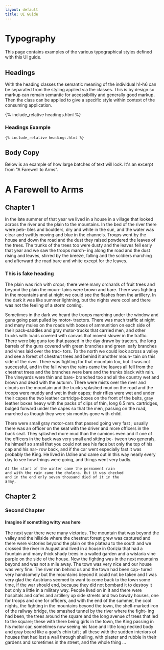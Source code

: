 ```yaml
---
layout: default
title: UI Guide
---
```

<h1 class="heading heading--large">Typography</h1>

<p>
This page contains examples of the various typographical
styles defined with this UI guide.
</p>

<h2 class="heading">Headings</h2>

<p>
With the heading classes the semantic meaning of the individual
h1-h6 can be separated from the styling applied via the classes.
This is by design so markup can remain semantic for accessibility
and generally good markup. Then the class can be applied to give
a specific style within context of the consuming application.
</p>

{% include_relative headings.html %}

<h3 class="heading heading--small">Headings Example</h3>
<pre><code class="js-code-sample">{% include_relative headings.html %}</code></pre>

<h2 class="heading">Body Copy</h2>

Below is an example of how large batches of text will look.
It's an excerpt from "A Farewell to Arms".

<h1 class="heading heading--large">A Farewell to Arms</h1>

<h2 class="heading heading">Chapter 1</h2>

<p>
    In the late summer of that year we lived in a house
    in a village that looked across the river and the plain to
    the mountains. In the bed of the river there were peb-
    bles and boulders, dry and white in the sun, and the
    water was clear and swiftly moving and blue in the
    channels. Troops went by the house and down the road
    and the dust they raised powdered the leaves of the
    trees. The trunks of the trees too were dusty and the
    leaves fell early that year and we saw the troops march-
    ing along the road and the dust rising and leaves, stirred
    by the breeze, falling and the soldiers marching and
    afterward the road bare and white except for the leaves.
</p>

<h3 class="heading heading--small">This is fake heading</h3>
<p>
    The plain was rich with crops; there were many
    orchards of fruit trees and beyond the plain the moun-
    tains were brown and bare. There was fighting in the
    mountains and at night we could see the flashes from
    the artillery. In the dark it was like summer lightning,
    but the nights were cool and there was not the feeling
    of a storm coming.
</p>

<p>
    Sometimes in the dark we heard the troops marching
    under the window and guns going past pulled by motor-
    tractors. There was much traffic at night and many
    mules on the roads with boxes of ammunition on each
    side of their pack-saddles and gray motor-trucks that
    carried men, and other trucks with loads covered with
    canvas that moved slower in the traffic. There were big
    guns too that passed in the day drawn by tractors, the
    long barrels of the guns covered with green branches
    and green leafy branches and vines laid over the trac-
    tors. To the north we could look across a valley and see
    a forest of chestnut trees and behind it another moun-
    tain on this side of the river. There was fighting for
    that mountain too, but it was not successful, and in the
    fall when the rains came the leaves all fell from the
    chestnut trees and the branches were bare and the trunks
    black with rain. The vineyards were thin and bare-
    branched too and all the country wet and brown and
    dead with the autumn. There were mists over the river
    and clouds on the mountain and the trucks splashed
    mud on the road and the troops were muddy and wet
    in their capes; their rifles were wet and under their
    capes the two leather cartridge-boxes on the front of
    the belts, gray leather boxes heavy with the packs of
    clips of thin, long 6.5 mm. cartridges, bulged forward
    under the capes so that the men, passing on the road,
    marched as though they were six months gone with
    child.
</p>

<p>
    There were small gray motor-cars that passed going
    very fast ; usually there was an officer on the seat with
    the driver and more officers in the back seat. They
    splashed more mud than the camions even and if one of
    the officers in the back was very small and sitting be-
    tween two generals, he himself so small that you could
    not see his face but only the top of his cap and his nar-
    row back, and if the car went especially fast it was
    probably the King. He lived in Udine and came out in
    this way nearly every day to see how things were going,
    and things went very badly.

    At the start of the winter came the permanent rain
    and with the rain came the cholera. But it was checked
    and in the end only seven thousand died of it in the
    army,
</p>

<h2 class="heading">Chapter 2</h2>
<h3 class="heading heading--small">Second Chapter</h3>
<h4 class="heading heading--extra-small">Imagine if something witty was here</h4>

<p>
    The next year there were many victories. The
    mountain that was beyond the valley and the hillside
    where the chestnut forest grew was captured and there
    were victories beyond the plain on the plateau to the
    south and we crossed the river in August and lived in a
    house in Gorizia that had a fountain and many thick
    shady trees in a walled garden and a wistaria vine
    purple on the side of the house. Now the fighting was
    in the next mountains beyond and was not a mile away.
    The town was very nice and our house was very fine.
    The river ran behind us and the town had been cap-
    tured very handsomely but the mountains beyond it
    could not be taken and I was very glad the Austrians
    seemed to want to come back to the town some time, if
    the war should end, because they did not bombard it to
    destroy it but only a little in a military way. People
    lived on in it and there were hospitals and cafes and
    artillery up side streets and two bawdy houses, one for
    troops and one for officers, and with the end of the
    summer, the cool nights, the fighting in the mountains
    beyond the town, the shell-marked iron of the railway
    bridge, the smashed tunnel by the river where the fight-
    ing had been, the trees around the square and the long
    avenue of trees that led to the square; these with there
    being girls in the town, the King passing in his motor
    car, sometimes now seeing his face and little long
    necked body and gray beard like a goat's chin tuft ; all
    these with the sudden interiors of houses that had lost a
    wall through shelling, with plaster and rubble in their
    gardens and sometimes in the street, and the whole thing
    ...
</p>